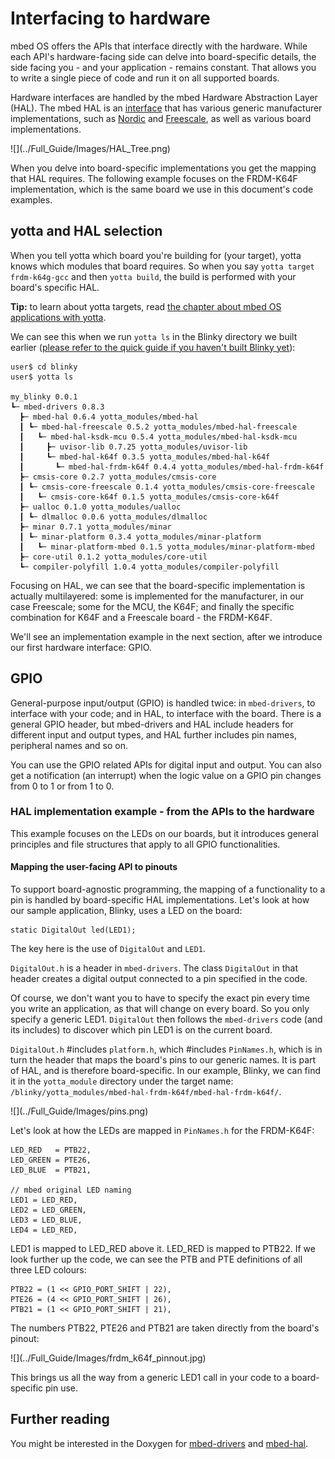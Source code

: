 # Interfacing to hardware

mbed OS offers the APIs that interface directly with the hardware. While each API's hardware-facing side can delve into board-specific details, the side facing you - and your application - remains constant. That allows you to write a single piece of code and run it on all supported boards.

Hardware interfaces are handled by the mbed Hardware Abstraction Layer (HAL). The mbed HAL is an [interface](https://github.com/ARMmbed/mbed-hal/tree/master/mbed-hal) that has various generic manufacturer implementations, such as [Nordic](https://github.com/ARMmbed/mbed-hal-nordic) and [Freescale](https://github.com/ARMmbed/mbed-hal-freescale), as well as various board implementations.

<span class="images">
![](../Full_Guide/Images/HAL_Tree.png)</span>

When you delve into board-specific implementations you get the mapping that HAL requires. The following example focuses on the FRDM-K64F implementation, which is the same board we use in this document's code examples.

## yotta and HAL selection

When you tell yotta which board you're building for (your target), yotta knows which modules that board requires. So when you say ``yotta target frdm-k64g-gcc`` and then ``yotta build``, the build is performed with your board's specific HAL.

<span class="tips">**Tip:** to learn about yotta targets, read [the chapter about mbed OS applications with yotta](app_on_yotta.md).</span>

We can see this when we run ``yotta ls`` in the Blinky directory we built earlier ([please refer to the quick guide if you haven't built Blinky yet](../FirstProjectmbedOS.md)):

```
user$ cd blinky
user$ yotta ls

my_blinky 0.0.1
┗─ mbed-drivers 0.8.3
  ┣─ mbed-hal 0.6.4 yotta_modules/mbed-hal
  ┃ ┗─ mbed-hal-freescale 0.5.2 yotta_modules/mbed-hal-freescale
  ┃   ┗─ mbed-hal-ksdk-mcu 0.5.4 yotta_modules/mbed-hal-ksdk-mcu
  ┃     ┣─ uvisor-lib 0.7.25 yotta_modules/uvisor-lib
  ┃     ┗─ mbed-hal-k64f 0.3.5 yotta_modules/mbed-hal-k64f
  ┃       ┗─ mbed-hal-frdm-k64f 0.4.4 yotta_modules/mbed-hal-frdm-k64f
  ┣─ cmsis-core 0.2.7 yotta_modules/cmsis-core
  ┃ ┗─ cmsis-core-freescale 0.1.4 yotta_modules/cmsis-core-freescale
  ┃   ┗─ cmsis-core-k64f 0.1.5 yotta_modules/cmsis-core-k64f
  ┣─ ualloc 0.1.0 yotta_modules/ualloc
  ┃ ┗─ dlmalloc 0.0.6 yotta_modules/dlmalloc
  ┣─ minar 0.7.1 yotta_modules/minar
  ┃ ┗─ minar-platform 0.3.4 yotta_modules/minar-platform
  ┃   ┗─ minar-platform-mbed 0.1.5 yotta_modules/minar-platform-mbed
  ┣─ core-util 0.1.2 yotta_modules/core-util
  ┗─ compiler-polyfill 1.0.4 yotta_modules/compiler-polyfill
```
Focusing on HAL, we can see that the board-specific implementation is actually multilayered: some is implemented for the manufacturer, in our case Freescale; some for the MCU, the K64F; and finally the specific combination for K64F and a Freescale board - the FRDM-K64F.

We'll see an implementation example in the next section, after we introduce our first hardware interface: GPIO.

## GPIO

General-purpose input/output (GPIO) is handled twice: in ``mbed-drivers``, to interface with your code; and in HAL, to interface with the board. There is a general GPIO header, but mbed-drivers and HAL include headers for different input and output types, and HAL further includes pin names, peripheral names and so on.

You can use the GPIO related APIs for digital input and output. You can also get a notification (an interrupt) when the logic value on a GPIO pin changes from 0 to 1 or from 1 to 0.

### HAL implementation example - from the APIs to the hardware

This example focuses on the LEDs on our boards, but it introduces general principles and file structures that apply to all GPIO functionalities.

#### Mapping the user-facing API to pinouts

To support board-agnostic programming, the mapping of a functionality to a pin is handled by board-specific HAL implementations. Let's look at how our sample application, Blinky, uses a LED on the board:

```
static DigitalOut led(LED1);
```

The key here is the use of ``DigitalOut`` and ``LED1``. 

``DigitalOut.h`` is a header in ``mbed-drivers``. The class ``DigitalOut`` in that header creates a digital output connected to a pin specified in the code. 

Of course, we don't want you to have to specify the exact pin every time you write an application, as that will change on every board. So you only specify a generic LED1. ``DigitalOut`` then follows the ``mbed-drivers`` code (and its includes) to discover which pin LED1 is on the current board. 

``DigitalOut.h`` #includes ``platform.h``, which #includes ``PinNames.h``, which is in turn the header that maps the board's pins to our generic names. It is part of HAL, and is therefore board-specific. In our example, Blinky, we can find it in the ``yotta_module`` directory under the target name: ``/blinky/yotta_modules/mbed-hal-frdm-k64f/mbed-hal-frdm-k64f/``.

<span class="images">
![](../Full_Guide/Images/pins.png)</span>

Let's look at how the LEDs are mapped in ``PinNames.h`` for the FRDM-K64F:

```
LED_RED   = PTB22,
LED_GREEN = PTE26,
LED_BLUE  = PTB21,

// mbed original LED naming
LED1 = LED_RED,
LED2 = LED_GREEN,
LED3 = LED_BLUE,
LED4 = LED_RED,
```

LED1 is mapped to LED_RED above it. LED_RED is mapped to PTB22. If we look further up the code, we can see the PTB and PTE definitions of all three LED colours:

```
PTB22 = (1 << GPIO_PORT_SHIFT | 22),
PTE26 = (4 << GPIO_PORT_SHIFT | 26),
PTB21 = (1 << GPIO_PORT_SHIFT | 21),
```

The numbers PTB22, PTE26 and PTB21 are taken directly from the board's pinout:

<span class="images">
![](../Full_Guide/Images/frdm_k64f_pinnout.jpg)</span>

This brings us all the way from a generic LED1 call in your code to a board-specific pin use.

## Further reading

You might be interested in the Doxygen for [mbed-drivers](https://docs.mbed.com/docs/mbed-drivers-api/en/latest/api/index.html) and [mbed-hal](https://docs.mbed.com/docs/mbed-hal-api/en/latest/api/index.html).
